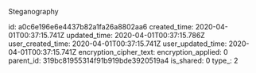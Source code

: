 Steganography

id: a0c6e196e6e4437b82a1fa26a8802aa6
created_time: 2020-04-01T00:37:15.741Z
updated_time: 2020-04-01T00:37:15.786Z
user_created_time: 2020-04-01T00:37:15.741Z
user_updated_time: 2020-04-01T00:37:15.741Z
encryption_cipher_text: 
encryption_applied: 0
parent_id: 319bc81955314f91b919bde3920519a4
is_shared: 0
type_: 2